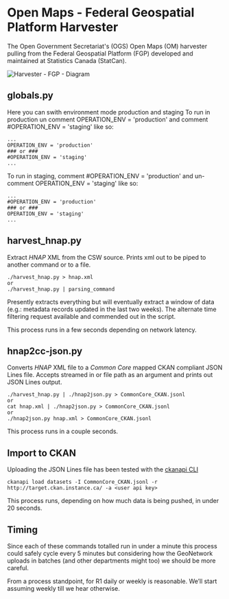 # Open Maps - Federal Geospatial Platform Harvester
The Open Government Secretariat's (OGS) Open Maps (OM) harvester pulling from the Federal Geospatial Platform (FGP) developed and maintained at Statistics Canada (StatCan).

![Harvester - FGP - Diagram](https://raw.githubusercontent.com/open-data/harvester-FGP/master/docs/Harvest%20Diagram.png)

## globals.py
Here you can swith environment mode production and staging
To run in production un comment OPERATION_ENV = 'production' and comment #OPERATION_ENV = 'staging' like so:  
```
...  
OPERATION_ENV = 'production' 
### or ### 
#OPERATION_ENV = 'staging'
...  
```
To run in staging, comment #OPERATION_ENV = 'production' and un-comment OPERATION_ENV = 'staging' like so:  
```
... 
#OPERATION_ENV = 'production' 
### or ### 
OPERATION_ENV = 'staging'
...  
```
## harvest_hnap.py
Extract *HNAP* XML from the CSW source.  Prints xml out to be piped to another command or to a file.

```
./harvest_hnap.py > hnap.xml
or
./harvest_hnap.py | parsing_command
```

Presently extracts everything but will eventually extract a window of data (e.g.: metadata records updated in the last two weeks).  The alternate time filtering request available and commended out in the script.

This process runs in a few seconds depending on network latency.

## hnap2cc-json.py
Converts *HNAP* XML file to a *Common Core* mapped CKAN compliant JSON Lines file.  Accepts streamed in or file path as an argument and prints out JSON Lines output.

```
./harvest_hnap.py | ./hnap2json.py > CommonCore_CKAN.jsonl
or
cat hnap.xml | ./hnap2json.py > CommonCore_CKAN.jsonl
or
./hnap2json.py hnap.xml > CommonCore_CKAN.jsonl 
```

This process runs in a couple seconds.

## Import to CKAN
Uploading the JSON Lines file has been tested with the [ckanapi CLI](https://github.com/ckan/ckanapi)

```
ckanapi load datasets -I CommonCore_CKAN.jsonl -r http://target.ckan.instance.ca/ -a <user api key>
```

This process runs, depending on how much data is being pushed, in under 20 seconds.

## Timing
Since each of these commands totalled run in under a minute this process could safely cycle every 5 minutes but considering how the GeoNetwork uploads in batches (and other departments might too) we should be more careful.

From a process standpoint, for R1 daily or weekly is reasonable.  We’ll start assuming weekly till we hear otherwise.